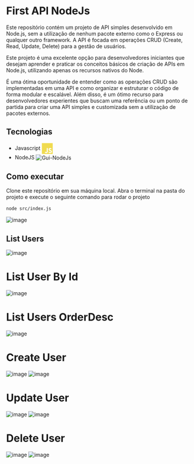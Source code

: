 # First API NodeJs
Este repositório contém um projeto de API simples desenvolvido em Node.js, sem a utilização de nenhum pacote externo como o Express ou qualquer outro framework. A API é focada em operações CRUD (Create, Read, Update, Delete) para a gestão de usuários.

Este projeto é uma excelente opção para desenvolvedores iniciantes que desejam aprender e praticar os conceitos básicos de criação de APIs em Node.js, utilizando apenas os recursos nativos do Node. 

É uma ótima oportunidade de entender como as operações CRUD são implementadas em uma API e como organizar e estruturar o código de forma modular e escalável. Além disso, é um ótimo recurso para desenvolvedores experientes que buscam uma referência ou um ponto de partida para criar uma API simples e customizada sem a utilização de pacotes externos.

## Tecnologias
- Javascript <img align="center" alt="Gui-Js" height="30" width="30" src="https://raw.githubusercontent.com/devicons/devicon/master/icons/javascript/javascript-plain.svg"> 
- NodeJS <img align="center" alt="Gui-NodeJs" height="30" width="30" src="https://cdn.jsdelivr.net/gh/devicons/devicon/icons/nodejs/nodejs-original.svg" />
         

## Como executar

Clone este repositório em sua máquina local.
Abra o terminal na pasta do projeto e execute o seguinte comando para rodar o projeto
```bash
node src/index.js
```
![image](https://user-images.githubusercontent.com/58920070/232243701-c0905ba8-6600-455c-927e-ba715780e2c2.png)


## List Users
![image](https://user-images.githubusercontent.com/58920070/232242509-08ee50da-c3b4-4ca2-ab2e-d69a506fce41.png)

# List User By Id
![image](https://user-images.githubusercontent.com/58920070/232242543-8934d469-e7c5-4342-b7eb-bf288ba191b0.png)

# List Users OrderDesc
![image](https://user-images.githubusercontent.com/58920070/232242658-880303b7-f712-44ab-871d-434367fe401c.png)

# Create User
![image](https://user-images.githubusercontent.com/58920070/232243964-62823978-a5fc-4608-a671-73c32c248690.png)
![image](https://user-images.githubusercontent.com/58920070/232244034-1706f241-e701-46ba-85b9-2b074ac9b9e1.png)

# Update User
![image](https://user-images.githubusercontent.com/58920070/232244517-f5caed12-99a4-4c19-8ba7-a3b88040f512.png)
![image](https://user-images.githubusercontent.com/58920070/232244578-9957d9e2-09a5-4531-92da-3b7afc22ebdb.png)

# Delete User
![image](https://user-images.githubusercontent.com/58920070/232244702-d320fd00-4113-4fb1-8181-3ce18ecd8033.png)
![image](https://user-images.githubusercontent.com/58920070/232244709-45cbb4db-359d-41fa-ab04-49322eed6027.png)



